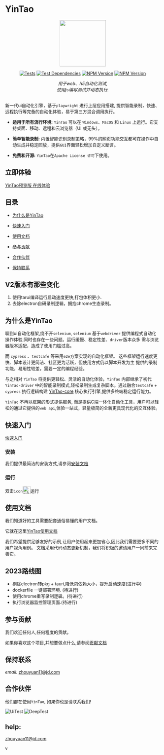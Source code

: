 # YinTao

<div align=center><img width="150" height="150" src="https://yintao.jd.com/icon.png"/></div>

<p align="center">
<a href="#"><img alt="Tests" src="https://badgen.net/badge/webUi/auto/blue?icon=test"></a>
<a href="#"><img alt="Test Dependencies" src="https://badgen.net/badge/webUi/auto/red?icon=github" /></a>
<a href="#"><img alt="NPM Version" src="https://badgen.net/badge/npm/8.19.3/yellow" style="max-width:100%;"></a>
<a href="#"><img alt="NPM Version" src="https://badgen.net/badge/license/MIT/blue" style="max-width:100%;"></a>
</p>

<div align=center>
    <i>用于web、h5自动化测试,
    </br>使用js编写测试并动态执行.</i>
</div>
<br/>

新一代ui自动化引擎，基于`playwright` 进行上层应用搭建, 
提供智能录制，快速、远程执行等完备的自动化体验，易于第三方混合调用执行。

* **适用于所有流行环境:** `YinTao` 可以在 `Windows`、`MacOS` 和 `Linux` 上运行。它支持桌面、移动、远程和云浏览器（UI 或无头）。
* **简单智能录制:** 内置智能识别录制策略，99%的网页功能交互都可在操作中自动生成并稳定回放，提供`GUI`界面轻松增加自定义断言。

* **免费和开源:** `YinTao`在`Apache License 许可`下使用。

## 立即体验
[YinTao预览版 在线体验](https://renranbk.gitee.io/cherry-preview)
## 目录

* [为什么是YinTao](#why)

* [快速入门](#fastStart)

* [使用文档](#doc)

* [参与贡献](#contribution)

* [合作伙伴](#cooperation)

* [保持联系](#contact)


##  <span id="v2">V2版本有那些变化</span>

1. 使用tarui编译运行启动速度更快,打包体积更小.
2. 去除electron自研录制逻辑，拥抱chrome生态录制。

##  <span id="why">为什么是YinTao</span>
聊到ui自动化框架,绕不开`selenium`, `selenium` 基于`webdriver` 提供编程式自动化操作体验,同时也存在一些问题。运行缓慢、稳定性差、`driver`版本众多
需与浏览器版本适配，造成了使用门槛过高。

而 `cypress` 、`testcafe` 等采用`e2e`方案实现的自动化框架。
这些框架运行速度更快、脚本设计更简洁、社区更为活跃，但使用方式仍以脚本开发为主
提供的录制功能，易用性较差，需要一定的编程经验。

与之相对 `YinTao` 将提供更轻松、灵活的自动化体验，`YinTao` 内部继承了初代`YinTao-driver` 中的智能录制模式,轻松录制生成复杂脚本。通过融合`testcafe` + `cypress` 执行逻辑构建 [YinTao-core](https://coding.jd.com/YinTao/YinTao-core/) 核心执行引擎,提供多终端稳定运行能力。

`YinTao` 不再以框架的形式提供服务, 而是提供C端一体化自动化工具，用户可以轻松的通过它提供的`web api`,体验一站式，轻量极简的全新更具现代化的交互体验。
 

## <span id="fastStart">快速入门</span>
 [快速入门](https://yintao.jd.com)

### <span id="installed">安装</span>
 我们提供最简洁的安装方式,请参阅[安装文档](https://yintao.jd.com/guide/introduce/download.html)

### <span id="run">运行</span>
双击`icon`<img alt="NPM Version" src="https://yintao.jd.com/icon.png" style="width:25px;vertical-align: bottom;" />运行



## <span id="doc">使用文档</span>
我们知道好的工具需要配套通俗易懂的用户文档。

它就在这里[YinTao使用文档](https://yintao.jd.com/guide/introduce/introduce.html)

我们希望提供足够友好的示例,让用户使用起来更加省心,因此我们需要更多不同的用户视角用例。
文档采用代码动态更新机制，我们将积极的邀请用户一同前来完善它。

## 2023路线图
  - 剔除electron转pkg + tauri,降低包依赖大小，提升启动速度(进行中) 
  - dockerfile 一键部署环境. (待进行)
  - 使用chrome重写录制逻辑。(待进行)
  - 执行浏览器监控管理页面.(待进行)


## <span id="contribution">参与贡献</span> 
  我们欢迎任何人,任何程度的贡献。
  
  如果你喜欢这个项目,并想要做点什么,请参阅[贡献文档](https://github.com/jd-opensource/YinTao/blob/main/CONTRIBUTING.md)

## <span id="contact">保持联系</span> 

*email:* zhouyuan11@jd.com 

## 合作伙伴  <span id="cooperation"> 
  他们都在使用`YinTao`, 如果你也是请联系我们!
  
![UiTest](http://storage.jd.com/jacp.plugins/app_store/icons/1634130778922_1.png)
![DeepTest](http://storage.jd.com/jacp.plugins/app_store/icons/1631874599689_256图标4.png)

## help:

zhouyuan11@jd.com

v
